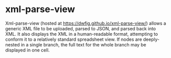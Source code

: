 # xml-parse-view

Xml-parse-view (hosted at https://dwfig.github.io/xml-parse-view/) allows a generic XML file to be uploaded, parsed to JSON, and parsed back into XML. It also displays the XML in a human-readable format, attempting to conform it to a relatively standard spreadsheet view. If nodes are deeply-nested in a single branch, the full text for the whole branch may be displayed in one cell.

